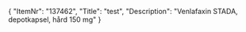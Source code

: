 {
  "ItemNr": "137462",
  "Title": "test",
  "Description": "Venlafaxin STADA, depotkapsel, hård 150 mg"
}